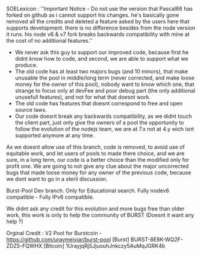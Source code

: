 SOELexicon : ''Important Notice - Do not use the version that Pascal66 has forked on github as i cannot support his changes.
he's basically gone removed all the credits and deleted a feature asked by the users here that supports development.
there is no difference besides from the node version it runs.
his node v6 & v7 fork breaks backwards compatibility with mine at the cost of no additional features.''

- We never ask this guy to support our improved code, because first he didnt know how to code, and second, we are able to support what we produce.
- The old code has at least two majors bugs (and 10 minors), that make unusable the pool in middle/long term (never corrected, and make loose money for the owner of this pool), nobody want to know which one, that strange to focus only at devFee and poor debug part (the only additional unusefull features), and not for what that doesnt work.
- The old code has features that doesnt correspond to free and open source laws.
- Our code doesnt break any backwards compatibility, as we didnt touch the client part, just only give the owners of a pool the opportunity to follow the evolution of the nodejs team, we are at 7.x not at 4.y wich isnt supported anymore at any time.

As we doesnt allow use of this branch, code is removed, to avoid use of equitable work, and let users of pools to made there choice, and we are sure, in a long term, our code is a better choice than the modified only for profit one. 
We are going to not give any clue about the major uncorrected bugs that made loose money for any owner of the previous code, because we dont want to go in a steril discussion.

Burst-Pool Dev branch. Only for Educational search.
Fully nodev6 compatible - Fully IPv6 compatible.

We didnt ask any credit for this evolution and more bugs free than older work, this work is only to help the community of BURST (Doesnt it want any help ?)

Orginal Credit :
V2 Pool for Burstcoin - https://github.com/uraymeiviar/burst-pool
[Burst] BURST-8E8K-WQ2F-ZDZ5-FQWHX [Bitcoin] 1UrayjqRjSJjuouhJnkczy5AuMqJGRK4b
